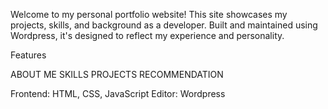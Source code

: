 Welcome to my personal portfolio website! This site showcases my projects, skills, and background as a developer. Built and maintained using Wordpress, it's designed to reflect my experience and personality.

Features

ABOUT ME
SKILLS
PROJECTS
RECOMMENDATION

Frontend: HTML, CSS, JavaScript
Editor: Wordpress
